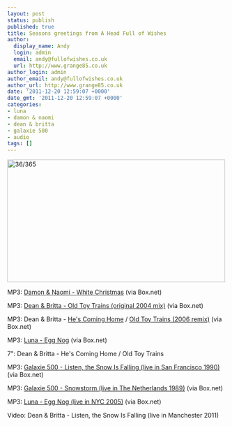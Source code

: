 ```yaml
---
layout: post
status: publish
published: true
title: Seasons greetings from A Head Full of Wishes
author:
  display_name: Andy
  login: admin
  email: andy@fullofwishes.co.uk
  url: http://www.grange85.co.uk
author_login: admin
author_email: andy@fullofwishes.co.uk
author_url: http://www.grange85.co.uk
date: '2011-12-20 12:59:07 +0000'
date_gmt: '2011-12-20 12:59:07 +0000'
categories:
- luna
- damon & naomi
- dean & britta
- galaxie 500
- audio
tags: []
---
```

<p><a href="http://www.flickr.com/photos/fireballzer0/4341859629/"><img class="aligncenter" src="https://farm5.staticflickr.com/4012/4341859629_964af97c0e.jpg" width="500" height="281" alt="36/365" /></a></p>
<p>MP3: <a href="https://www.box.com/s/nlidlyfx9frgnt3jpvcf">Damon & Naomi - White Christmas</a> (via Box.net)</p>
<p>MP3: <a href="http://www.box.com/shared/kp0crkkw04">Dean & Britta - Old Toy Trains (original 2004 mix)</a> (via Box.net)</p>
<p>MP3: Dean & Britta - <a href="http://www.box.com/s/38902592xlc9s1gl1rpj">He's Coming Home</a> / <a href="http://www.box.com/s/ej5cf4irl138n8fdq6op">Old Toy Trains (2006 remix)</a> (via Box.net)</p>
<p>MP3: <a href="http://www.box.com/shared/d6l62q1j2z">Luna - Egg Nog</a> (via Box.net)</p>
<p>7": <span class="removed_link" title="http://deanandbritta.11spot.com/index.php?fuseaction=item_cat.ecom_superitem_detail&sort_by=item_descr&sort_direction=ASC&limit_by=25&limit_offset=0&item_cat_id=5670&item_id=">Dean & Britta - He's Coming Home / Old Toy Trains</span></p>
<p>MP3: <a href="http://www.box.com/s/cbhelunk5fz6albshzzg">Galaxie 500 - Listen, the Snow Is Falling (live in San Francisco 1990)</a> (via Box.net)</p>
<p>MP3: <a href="http://www.box.com/s/ngfcictqmgsdzg5x15gd">Galaxie 500 - Snowstorm (live in The Netherlands 1989)</a> (via Box.net)</p>
<p>MP3: <a href="http://www.box.com/s/axmfnsd9utgznknsshud">Luna - Egg Nog (live in NYC 2005)</a> (via Box.net)</p>
<p>Video: Dean & Britta - Listen, the Snow Is Falling (live in Manchester 2011)</p>
<p><iframe frameborder="0" scrolling="auto" class="aligncenter" width="480" height="360" https://www.youtube.com/embed/pueucNzJxzo" allowfullscreen="allowfullscreen"></iframe></p>
